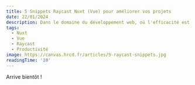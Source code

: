 ```yaml
---
title: 5 Snippets Raycast Nuxt (Vue) pour améliorer vos projets
date: 22/01/2024
description: Dans le domaine du développement web, où l'efficacité est aussi précieuse que l'expertise, les outils qui rationalisent et simplifient notre flux de travail sont indispensables. Parmi ceux-ci, les extraits de code Raycast émergent comme un allié puissant, surtout pour ceux qui travaillent avec les frameworks Nuxt et Vue. Mais qu'est-ce que ces extraits de code, et comment peuvent-ils transformer votre expérience de développement ?
tags:
  - Nuxt
  - Vue
  - Raycast
  - Productivité
image: https://canvas.hrcd.fr/articles/5-raycast-snippets.jpg
readingTime: '10'
---
```


Arrive bientôt !
